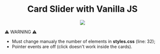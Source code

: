 <h1 align="center">Card Slider with Vanilla JS</h1>

<p align="center">
  <img src="https://user-images.githubusercontent.com/78111347/152453202-a739a3e4-f25a-4465-a2f8-a7d69f6bc6b3.gif">
</p>

⚠️ WARNING ⚠️ 
- Must change manualy the number of elements in **styles.css** (line: 32);
- Pointer events are off (click doesn't work inside the cards).
